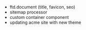 - ftd.document (title, favicon, seo)
- sitemap processor
- custom container component
- updating acme site with new theme

